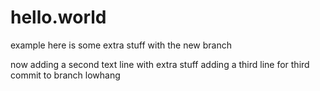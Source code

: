 # hello.world
example
here is some extra stuff with the new branch

now adding a second text line with extra stuff
adding a third line for third commit to branch lowhang
